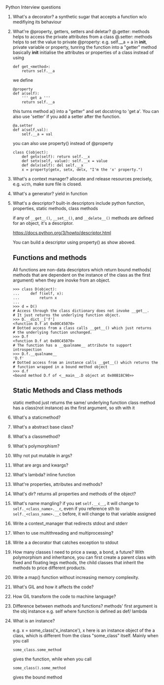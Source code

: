 Python Interview questions

1. What's a decorator? 
	a synthetic sugar that accepts a function w/o medifiying its behaviour 

2. What're @property, getters, setters and deletar?
	@<method>.getter: methods helps to access the private attributes from a class
	@<method>.setter: methods helps to set the value to private
	@property: e.g. self.__a = a in __init__, private variable or property, tunring the function into a "getter" method
			  basically __init__ initialise the attributes or properties of a class
	instead of using 
	```
	def get_<method>: 
		return self.__a
	```
	we define 
	```
	@property
	def a(self):
		''' get a '''
	    return self.__a
	```
	this turns method a() into a "getter" and set docstring to 'get a'. You can also use 'setter' if you add a setter after the function.
	```
	@a.setter
	def a(self,val):
		self.__a = val
	```
	you can also use property() instead of @property
	```
	class C(object):
	    def getx(self): return self.__x
	    def setx(self, value): self.__x = value
	    def delx(self): del self.__x
	    x = property(getx, setx, delx, "I'm the 'x' property.")
	```





3. What's a context manager?
	allocate and release resources precisely, e.g. `with`, make sure file is closed. 


4. What's a generator?
	yield in function


5. What's a descriptor?
	built-in descriptors include python function, properties, static methods, class methods

	if any of `__get__()`, `__set__()`, and `__delete__()` methods are defined for an object, it's a descriptor.

	https://docs.python.org/3/howto/descriptor.html


	You can build a descriptor using property() as show aboved. 

	## Functions and methods
	All functions are non-data descriptors which return bound methods( methods that are dependent on the instance of the class as the first argument) when they are inovke from an object. 

	```
	>>> class D(object):
	...     def f(self, x):
	...         return x
	...
	>>> d = D()
	# Access through the class dictionary does not invoke __get__.
	# It just returns the underlying function object.
	>>> D.__dict__['f']
	<function D.f at 0x00C45070>
	# Dotted access from a class calls __get__() which just returns
	# the underlying function unchanged.
	>>> D.f
	<function D.f at 0x00C45070>
	# The function has a __qualname__ attribute to support introspection
	>>> D.f.__qualname__
	'D.f'
	# Dotted access from an instance calls __get__() which returns the
	# function wrapped in a bound method object
	>>> d.f
	<bound method D.f of <__main__.D object at 0x00B18C90>>
	```
	## Static Methods and Class methods
	static method just returns the same/ underlying function
	class method has a class(not instance) as the first argument, so sth with it



6. What's a staticmethod?

7. What's a abstract base class?

8. What's a classmethod?

9. What's polymorphism?

10. Why not put mutable in args?

11. What are args and kwargs?

12. What's lambda?
	inline function

13. What're properties, attributes and methods?

14. What's dir? returns all properties and methods of the object?

15. What's name mangling? 
	if you set `self.__c__`, it will change to `self._<class_name>.__c`, even if you reference sth to `self._<class_name>.__c` before, it will change to that variable assigned


16. Write a context_manager that redirects stdout and stderr

17. When to use multithreading and multiprocessing?

18. Write a a decorator that catches exception to stdout

19. How many classes I need to price a swap, a bond, a future? 
	With polymorphism and inheritance, you can first create a parent class with fixed and floating legs methods, the child classes that inherit the methods to price different products. 

20. Write a map() function without increasing memory complexity.

21. What's GIL and how it affects the code?

22. How GIL transform the code to machine language?

23. Difference between methods and functions?
	methods' first argument is the obj instance e.g. self where function is defined as def/ lambda

24. What is an instance?

	e.g. x = some_class('x_instance'), x here is an instance object of the a class, which is different from the class "some_class" itself. Mainly when you call
	```
	some_class.some_method 
	```
	gives the function, while when you call
	```
	some_class().some_method 
	```
	gives the bound method 




